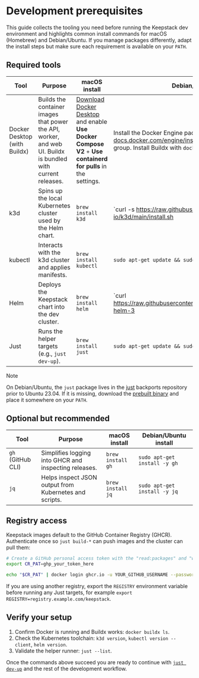 # Development prerequisites

This guide collects the tooling you need before running the Keepstack dev environment and highlights common install commands for macOS (Homebrew) and Debian/Ubuntu. If you manage packages differently, adapt the install steps but make sure each requirement is available on your `PATH`.

## Required tools

| Tool | Purpose | macOS install | Debian/Ubuntu install |
| --- | --- | --- | --- |
| Docker Desktop <br /> (with Buildx) | Builds the container images that power the API, worker, and web UI. Buildx is bundled with current releases. | [Download Docker Desktop](https://www.docker.com/products/docker-desktop/) and enable **Use Docker Compose V2** + **Use containerd for pulls** in the settings. | Install the Docker Engine packages from [docs.docker.com/engine/install](https://docs.docker.com/engine/install/) and add your user to the `docker` group. Install Buildx with `docker buildx install`. |
| k3d | Spins up the local Kubernetes cluster used by the Helm chart. | `brew install k3d` | `curl -s https://raw.githubusercontent.com/k3d-io/k3d/main/install.sh | bash` |
| kubectl | Interacts with the k3d cluster and applies manifests. | `brew install kubectl` | `sudo apt-get update && sudo apt-get install -y kubectl` |
| Helm | Deploys the Keepstack chart into the dev cluster. | `brew install helm` | `curl https://raw.githubusercontent.com/helm/helm/main/scripts/get-helm-3 | bash` |
| Just | Runs the helper targets (e.g., `just dev-up`). | `brew install just` | `sudo apt-get update && sudo apt-get install -y just` |

> [!NOTE]
> On Debian/Ubuntu, the `just` package lives in the [just](https://packages.debian.org/search?keywords=just) backports repository prior to Ubuntu 23.04. If it is missing, download the [prebuilt binary](https://github.com/casey/just/releases) and place it somewhere on your `PATH`.

## Optional but recommended

| Tool | Purpose | macOS install | Debian/Ubuntu install |
| --- | --- | --- | --- |
| `gh` (GitHub CLI) | Simplifies logging into GHCR and inspecting releases. | `brew install gh` | `sudo apt-get install -y gh` |
| `jq` | Helps inspect JSON output from Kubernetes and scripts. | `brew install jq` | `sudo apt-get install -y jq` |

## Registry access

Keepstack images default to the GitHub Container Registry (GHCR). Authenticate once so `just build-*` can push images and the cluster can pull them:

```sh
# Create a GitHub personal access token with the "read:packages" and "write:packages" scopes
export CR_PAT=ghp_your_token_here

echo "$CR_PAT" | docker login ghcr.io -u YOUR_GITHUB_USERNAME --password-stdin
```

If you are using another registry, export the `REGISTRY` environment variable before running any Just targets, for example `export REGISTRY=registry.example.com/keepstack`.

## Verify your setup

1. Confirm Docker is running and Buildx works: `docker buildx ls`.
2. Check the Kubernetes toolchain: `k3d version`, `kubectl version --client`, `helm version`.
3. Validate the helper runner: `just --list`.

Once the commands above succeed you are ready to continue with [`just dev-up`](../README.md#quickstart) and the rest of the development workflow.
